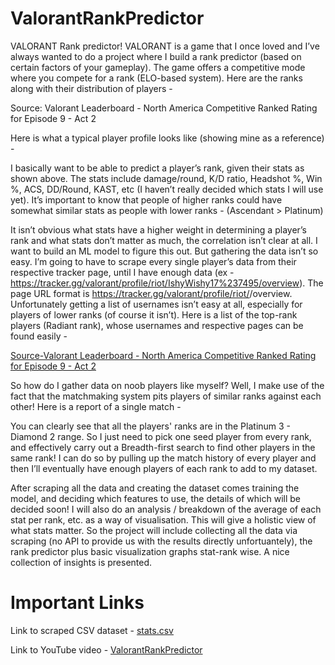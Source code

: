 # ValorantRankPredictor

VALORANT Rank predictor! VALORANT is a game that I once loved and I’ve always wanted to do a project where I build a rank predictor (based on certain factors of your gameplay). The game offers a competitive mode where you compete for a rank (ELO-based system). Here are the ranks along with their distribution of players -

Source: Valorant Leaderboard - North America Competitive Ranked Rating for Episode 9 - Act 2

Here is what a typical player profile looks like (showing mine as a reference) -

I basically want to be able to predict a player’s rank, given their stats as shown above. The stats include damage/round, K/D ratio, Headshot %, Win %, ACS, DD/Round, KAST, etc (I haven’t really decided which stats I will use yet). It’s important to know that people of higher ranks could have somewhat similar stats as people with lower ranks - (Ascendant > Platinum)

It isn’t obvious what stats have a higher weight in determining a player’s rank and what stats don’t matter as much, the correlation isn’t clear at all. I want to build an ML model to figure this out. But gathering the data isn’t so easy. I’m going to have to scrape every single player’s data from their respective tracker page, until I have enough data (ex - https://tracker.gg/valorant/profile/riot/IshyWishy17%237495/overview). The page URL format is https://tracker.gg/valorant/profile/riot/<username>/overview. Unfortunately getting a list of usernames isn’t easy at all, especially for players of lower ranks (of course it isn’t). Here is a list of the top-rank players (Radiant rank), whose usernames and respective pages can be found easily -

[Source-Valorant Leaderboard - North America Competitive Ranked Rating for Episode 9 - Act 2](https://tracker.gg/valorant/leaderboards/ranked/pc/default?page=1&region=na&act=dcde7346-4085-de4f-c463-2489ed47983b)

So how do I gather data on noob players like myself? Well, I make use of the fact that the matchmaking system pits players of similar ranks against each other! Here is a report of a single match -

You can clearly see that all the players' ranks are in the Platinum 3 - Diamond 2 range. So I just need to pick one seed player from every rank, and effectively carry out a Breadth-first search to find other players in the same rank! I can do so by pulling up the match history of every player and then I’ll eventually have enough players of each rank to add to my dataset.

After scraping all the data and creating the dataset comes training the model, and deciding which features to use, the details of which will be decided soon! I will also do an analysis / breakdown of the average of each stat per rank, etc. as a way of visualisation. This will give a holistic view of what stats matter. So the project will include collecting all the data via scraping (no API to provide us with the results directly unfortuantely), the rank predictor plus basic visualization graphs stat-rank wise. A nice collection of insights is presented.

# Important Links
Link to scraped CSV dataset - [stats.csv](https://drive.google.com/file/d/1dbXNw6d2XM-5Dnyi7WybNUBImCROhaHh/view?usp=sharing)

Link to YouTube video - [ValorantRankPredictor](https://www.youtube.com/watch?v=agdqvUUkbKQ)
